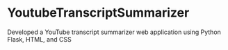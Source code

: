 # YoutubeTranscriptSummarizer
Developed a YouTube transcript summarizer web application using Python Flask, HTML, and CSS
